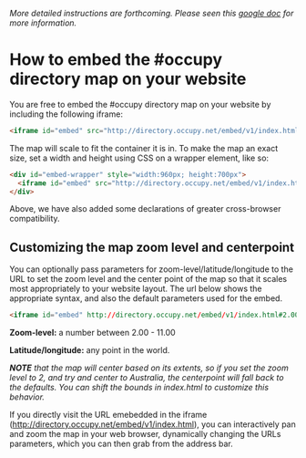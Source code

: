_More detailed instructions are forthcoming. Please seen this [google doc](https://docs.google.com/document/d/1gzlRvXYSfyGZRoWP_stHZAzGV66jR9bBFhREeqcBPdw/edit#heading=h.bcdf9msxnwpl) for more information._


How to embed the #occupy directory map on your website
======================================================



You are free to embed the #occupy directory map on your website by including the following iframe:

```html
<iframe id="embed" src="http://directory.occupy.net/embed/v1/index.html" style="border:0; height:100%; width:100%; position:absolute;"></iframe>
```

The map will scale to fit the container it is in. To make the map an exact size, set a width and height using CSS on a wrapper element, like so:

```html
<div id="embed-wrapper" style="width:960px; height:700px">
  <iframe id="embed" src="http://directory.occupy.net/embed/v1/index.html" style="border:0; height:100%; width:100%; position:absolute;" marginwidth="0" marginheight="0" frameborder="0" vspace="0" hspace="0" allowtransparency="true" scrolling="no" ></iframe>
</div>
```

Above, we have also added some declarations of greater cross-browser compatibility.


Customizing the map zoom level and centerpoint
----------------------------------------------

You can optionally pass parameters for zoom-level/latitude/longitude to the URL to set the zoom level and the center point of the map so that it scales most appropriately to your website layout. The url below shows the appropriate syntax, and also the default parameters used for the embed.

```html
<iframe id="embed" http://directory.occupy.net/embed/v1/index.html#2.00/-16.2/10.0" ></iframe>
```

**Zoom-level:** a number between 2.00 - 11.00

**Latitude/longitude:** any point in the world. 

_**NOTE** that the map will center based on its extents, so if you set the zoom level to 2, and try and center to Australia, the centerpoint will fall back to the defaults. You can shift the bounds in index.html to customize this behavior._


If you directly visit the URL emebedded in the iframe (http://directory.occupy.net/embed/v1/index.html), you can interactively pan and zoom the map in your web browser, dynamically changing the URLs parameters, which you can then grab from the address bar.